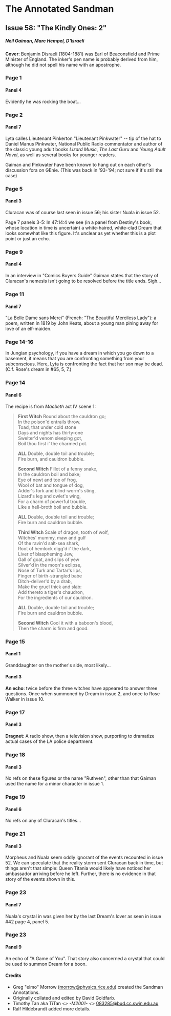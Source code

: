 # The Annotated Sandman

## Issue 58: "The Kindly Ones: 2"

##### Neil Gaiman, Marc Hempel, D'Israeli

**Cover**: Benjamin Disraeli (1804-1881) was Earl of Beaconsfield and Prime Minister of England. The inker's pen name is probably derived from him, although he did not spell his name with an apostrophe.

### Page 1

#### Panel 4

Evidently he was rocking the boat...

### Page 2

#### Panel 7

Lyta calles Lieutenant Pinkerton "Lieutenant Pinkwater" -- tip of the hat to Daniel Manus Pinkwater, National Public Radio commentator and author of the classic young adult books _Lizard Music_, _The Last Guru_ and _Young Adult Novel_, as well as several books for younger readers.

Gaiman and Pinkwater have been known to hang out on each other's discussion fora on GEnie. (This was back in '93-'94; not sure if it's still the case)

### Page 5

#### Panel 3

Cluracan was of course last seen in issue 56; his sister Nuala in issue 52.

Page 7 panels 3-5: In 47:14:4 we see (in a panel from Destiny's book, whose location in time is uncertain) a white-haired, white-clad Dream that looks somewhat like this figure. It's unclear as yet whether this is a plot point or just an echo.

### Page 9

#### Panel 4

In an interview in "Comics Buyers Guide" Gaiman states that the story of Cluracan's nemesis isn't going to be resolved before the title ends. Sigh...

### Page 11

#### Panel 7

"La Belle Dame sans Merci" (French: "The Beautiful Merciless Lady"): a poem, written in 1819 by John Keats, about a young man pining away for love of an elf-maiden.

### Page 14-16

In Jungian psychology, if you have a dream in which you go down to a basement, it means that you are confronting something from your subconscious. Here, Lyta is confronting the fact that her son may be dead. (C.f. Rose's dream in #65, 5, 7.)

### Page 14

#### Panel 6

The recipe is from _Macbeth_ act IV scene 1:

> **First Witch** Round about the cauldron go;<br/>
> In the poison'd entrails throw.<br/>
> Toad, that under cold stone<br/>
> Days and nights has thirty-one<br/>
> Swelter'd venom sleeping got,<br/>
> Boil thou first i' the charmed pot.<br/>
>
> **ALL** Double, double toil and trouble;<br/>
> Fire burn, and cauldron bubble.<br/>
>
> **Second Witch** Fillet of a fenny snake,<br/>
> In the cauldron boil and bake;<br/>
> Eye of newt and toe of frog,<br/>
> Wool of bat and tongue of dog,<br/>
> Adder's fork and blind-worm's sting,<br/>
> Lizard's leg and owlet's wing,<br/>
> For a charm of powerful trouble,<br/>
> Like a hell-broth boil and bubble.<br/>
>
> **ALL** Double, double toil and trouble;<br/>
> Fire burn and cauldron bubble.<br/>
>
> **Third Witch** Scale of dragon, tooth of wolf,<br/>
> Witches' mummy, maw and gulf<br/>
> Of the ravin'd salt-sea shark,<br/>
> Root of hemlock digg'd i' the dark,<br/>
> Liver of blaspheming Jew,<br/>
> Gall of goat, and slips of yew<br/>
> Silver'd in the moon's eclipse,<br/>
> Nose of Turk and Tartar's lips,<br/>
> Finger of birth-strangled babe<br/>
> Ditch-deliver'd by a drab,<br/>
> Make the gruel thick and slab:<br/>
> Add thereto a tiger's chaudron,<br/>
> For the ingredients of our cauldron.<br/>
>
> **ALL** Double, double toil and trouble;<br/>
> Fire burn and cauldron bubble.<br/>
>
> **Second Witch** Cool it with a baboon's blood,<br/>
> Then the charm is firm and good.

### Page 15

#### Panel 1

Granddaughter on the mother's side, most likely...

#### Panel 3

**An echo**: twice before the three witches have appeared to answer three questions. Once when summoned by Dream in issue 2, and once to Rose Walker in issue 10.

### Page 17

#### Panel 3

**Dragnet**: A radio show, then a television show, purporting to dramatize actual cases of the LA police department.

### Page 18

#### Panel 3

No refs on these figures or the name "Ruthven", other than that Gaiman used the name for a minor character in issue 1.

### Page 19

#### Panel 6

No refs on any of Cluracan's titles...

### Page 21

#### Panel 3

Morpheus and Nuala seem oddly ignorant of the events recounted in issue 52. We can speculate that the reality storm sent Cluracan back in time, but things aren't that simple: Queen Titania would likely have noticed her ambassador arriving before he left. Further, there is no evidence in that story of the events shown in this.

### Page 23

#### Panel 7

Nuala's crystal in was given her by the last Dream's lover as seen in issue #42 page 4, panel 5.

### Page 23

#### Panel 9

An echo of "A Game of You". That story also concerned a crystal that could be used to summon Dream for a boon.

#### Credits

- Greg "elmo" Morrow (morrow@physics.rice.edu) created the Sandman Annotations.
- Originally collated and edited by David Goldfarb.
- Timothy Tan aka TiTan <_> -M2001- <_> 083285@bud.cc.swin.edu.au
- Ralf Hildebrandt added more details.
